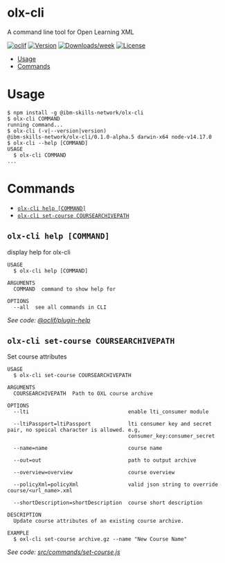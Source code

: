 olx-cli
=======

A command line tool for Open Learning XML

[![oclif](https://img.shields.io/badge/cli-oclif-brightgreen.svg)](https://oclif.io)
[![Version](https://img.shields.io/npm/v/@ibm-skills-network/olx-cli.svg)](https://npmjs.org/package/@ibm-skills-network/olx-cli)
[![Downloads/week](https://img.shields.io/npm/dw/@ibm-skills-network/olx-cli.svg)](https://npmjs.org/package/@ibm-skills-network/olx-cli)
[![License](https://img.shields.io/npm/l/@ibm-skills-network/olx-cli.svg)](https://github.com/ibm-skills-network/olx-cli/blob/master/package.json)

<!-- toc -->
* [Usage](#usage)
* [Commands](#commands)
<!-- tocstop -->
# Usage
<!-- usage -->
```sh-session
$ npm install -g @ibm-skills-network/olx-cli
$ olx-cli COMMAND
running command...
$ olx-cli (-v|--version|version)
@ibm-skills-network/olx-cli/0.1.0-alpha.5 darwin-x64 node-v14.17.0
$ olx-cli --help [COMMAND]
USAGE
  $ olx-cli COMMAND
...
```
<!-- usagestop -->
# Commands
<!-- commands -->
* [`olx-cli help [COMMAND]`](#olx-cli-help-command)
* [`olx-cli set-course COURSEARCHIVEPATH`](#olx-cli-set-course-coursearchivepath)

## `olx-cli help [COMMAND]`

display help for olx-cli

```
USAGE
  $ olx-cli help [COMMAND]

ARGUMENTS
  COMMAND  command to show help for

OPTIONS
  --all  see all commands in CLI
```

_See code: [@oclif/plugin-help](https://github.com/oclif/plugin-help/blob/v3.2.2/src/commands/help.ts)_

## `olx-cli set-course COURSEARCHIVEPATH`

Set course attributes

```
USAGE
  $ olx-cli set-course COURSEARCHIVEPATH

ARGUMENTS
  COURSEARCHIVEPATH  Path to OXL course archive

OPTIONS
  --lti                                enable lti_consumer module

  --ltiPassport=ltiPassport            lti consumer key and secret pair, no speical character is allowed. e.g,
                                       consumer_key:consumer_secret

  --name=name                          course name

  --out=out                            path to output archive

  --overview=overview                  course overview

  --policyXml=policyXml                valid json string to override course/<url_name>.xml

  --shortDescription=shortDescription  course short description

DESCRIPTION
  Update course attributes of an existing course archive.

EXAMPLE
  $ oxl-cli set-course archive.gz --name "New Course Name"
```

_See code: [src/commands/set-course.js](https://github.com/ibm-skills-network/olx-cli/blob/v0.1.0-alpha.5/src/commands/set-course.js)_
<!-- commandsstop -->
